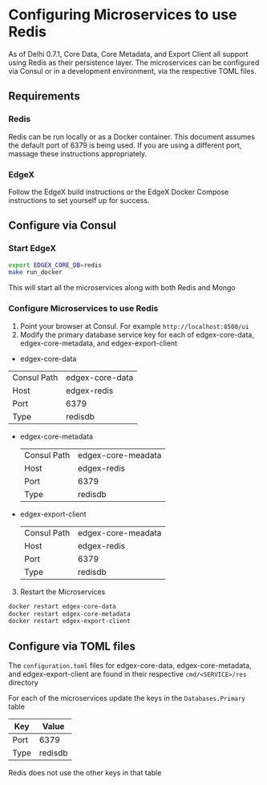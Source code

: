 # Configuring Microservices to use Redis

As of Delhi 0.7.1, Core Data, Core Metadata, and Export Client all support using Redis as their persistence layer. The microservices can be configured via Consul or in a development environment, via the respective TOML files.

## Requirements

### Redis

Redis can be run locally or as a Docker container. This document assumes the default port of 6379 is being used. If you are using a different port, massage these instructions appropriately.

### EdgeX

Follow the EdgeX build instructions or the EdgeX Docker Compose instructions to set yourself up for success.

## Configure via Consul

### Start EdgeX

```sh
export EDGEX_CORE_DB=redis
make run_docker
```

This will start all the microservices along with both Redis and Mongo

### Configure Microservices to use Redis

1. Point your browser at Consul. For example `http://localhost:8500/ui`
2. Modify the primary database service key for each of edgex-core-data, edgex-core-metadata, and edgex-export-client

- edgex-core-data

<table align="center">
    <tr>
        <td align="left">Consul Path</td>
        <td align="left">edgex-core-data</td>
    </tr>
    <tr>
        <td align="left">Host</td>
        <td align="left">edgex-redis</td>
    </tr>
    <tr>
        <td align="left">Port</td>
        <td align="left">6379</td>
    </tr>
    <tr>
        <td align="left">Type</td>
        <td align="left">redisdb</td>
    </tr>
</table>

- edgex-core-metadata

  <table align="center">
      <tr>
          <td align="left">Consul Path</td>
          <td align="left">edgex-core-meadata</td>
      </tr>
      <tr>
          <td align="left">Host</td>
          <td align="left">edgex-redis</td>
      </tr>
      <tr>
          <td align="left">Port</td>
          <td align="left">6379</td>
      </tr>
      <tr>
          <td align="left">Type</td>
          <td align="left">redisdb</td>
      </tr>
  </table>

- edgex-export-client
  <table align="center">
      <tr>
          <td align="left">Consul Path</td>
          <td align="left">edgex-core-meadata</td>
      </tr>
      <tr>
          <td align="left">Host</td>
          <td align="left">edgex-redis</td>
      </tr>
      <tr>
          <td align="left">Port</td>
          <td align="left">6379</td>
      </tr>
      <tr>
          <td align="left">Type</td>
          <td align="left">redisdb</td>
      </tr>
  </table>

3. Restart the Microservices

```sh
docker restart edgex-core-data
docker restart edgex-core-metadata
docker restart edgex-export-client
```

## Configure via TOML files

The `configuration.toml` files for edgex-core-data, edgex-core-metadata, and edgex-export-client are found in their respective `cmd/<SERVICE>/res` directory

For each of the microservices update the keys in the `Databases.Primary` table

| Key  | Value   |
| ---- | ------- |
| Port | 6379    |
| Type | redisdb |

Redis does not use the other keys in that table